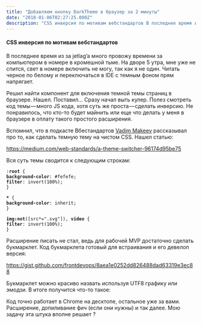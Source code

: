 ```yaml
---
title: "Добавляем кнопку DarkTheme в браузер за 2 минуты"
date: "2018-01-06T02:27:25.000Z"
description: "CSS инверсия по мотивам вебстандартов В последнее время из за jetlag’a много провожу времени за компьютером в номере в кромешной"
---
```


<h4>CSS инверсия по мотивам вебстандартов</h4>
<p>В последнее время из за jetlag’a много провожу времени за компьютером в номере в кромешной тьме. На дворе 5 утра, мне уже не спится, свет в номере включить не могу, так как я не один. Читать черное по белому и переключаться в IDE с темным фоном прям напрягает.</p>
<p>Решил найти компонент для включения темной темы страниц в браузере. Нашел. Поставил… Сразу начал выть кулер. Полез смотреть код темы — много JS кода, хотя суть же проста — сделать инверсию. Не понравилось, что кто-то будет майнить или еще что делать у меня в браузере в оплату такого простого расширения.</p>
<p>Вспомнил, что в подкасте Вбестандартов <a href="https://medium.com/u/24cb145f6684" target="_blank" rel="noopener noreferrer">Vadim Makeev</a> рассказывал про то, как сделать темную тему на чистом CSS. Нашел статью:</p>
<p><a href="https://medium.com/web-standards/a-theme-switcher-96174d95be75">https://medium.com/web-standards/a-theme-switcher-96174d95be75</a></p>
<p>Вся суть темы сводится к следующим строкам:</p>
<pre><code>:<strong>root</strong> { <br><strong>background-color</strong>: #fefefe;<br><strong>filter</strong>: invert(100%);<br>}</code></pre>
<pre><code><strong>*</strong> { <br><strong>background-color</strong>: inherit;<br>}</code></pre>
<pre><code><strong>img:not</strong>([src*=".svg"]), <strong>video</strong> {  <br><strong>filter</strong>: invert(100%);<br>}</code></pre>
<p>Расширение писать не стал, ведь для рабочей MVP достаточно сделать букмарклет. Код букмарклета готовый для встраивания и его девелоп версия:</p>
<p><a href="https://gist.github.com/frontdevops/8aea1e0252dd826488dad63319e3ec88">https://gist.github.com/frontdevops/8aea1e0252dd826488dad63319e3ec88</a></p>
<p>Букмарклет можно красиво назвать используя UTF8 графику или эмодзи. В итоге получится что-то такое:</p>

<p>Код точно работает в Chrome на десктопе, остальное уже за вами. Расширение, допиливание фич (если они нужны) и так далее. Мою задачу эта штука вполне решает ?</p>


